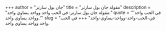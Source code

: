 +++
author = "جان بول سارتر"
title = "مقولة جان بول سارتر"
description = "مقولة جان بول سارتر: في الحب واحد وواحد يساوي واحد."
quote = '''في الحب واحد وواحد يساوي واحد.'''
slug = "في-الحب-واحد-وواحد-يساوي-واحد"
+++
في الحب واحد وواحد يساوي واحد.
